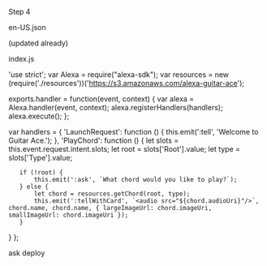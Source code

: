 Step 4

en-US.json

(updated already)

index.js

'use strict';
var Alexa = require("alexa-sdk");
var resources = new (require('./resources'))('https://s3.amazonaws.com/alexa-guitar-ace');

exports.handler = function(event, context) {
   var alexa = Alexa.handler(event, context);
   alexa.registerHandlers(handlers);
   alexa.execute();
};

var handlers = {
   'LaunchRequest': function () {
       this.emit(':tell', 'Welcome to Guitar Ace.');
   },
   'PlayChord': function () {
       let slots = this.event.request.intent.slots;
       let root = slots['Root'].value;
       let type = slots['Type'].value;

       if (!root) {
           this.emit(':ask', `What chord would you like to play?`);
       } else {
           let chord = resources.getChord(root, type);
           this.emit(':tellWithCard', `<audio src="${chord.audioUri}"/>`, chord.name, chord.name, { largeImageUrl: chord.imageUri, smallImageUrl: chord.imageUri });
       }
   }
};

ask deploy
